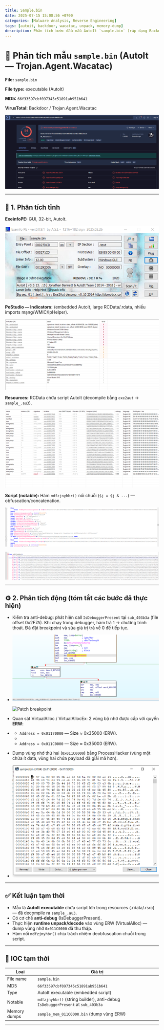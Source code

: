 ```yaml
---
title: Sample.bin
date: 2025-07-15 15:08:56 +0700
categories: [Malware Analysis, Reverse Engineering]
tags: [autoit, backdoor, wacatac, unpack, memory-dump]
description: Phân tích bước đầu mẫu AutoIt `sample.bin` (ráp dạng Backdoor/Trojan.Agent.Wacatac) decompile AutoIt, bypass anti-debug, quan sát VirtualAlloc + dump vùng nhớ để tiếp tục giải mã.
---
```


# 🔎 Phân tích mẫu `sample.bin` (AutoIt — Trojan.Agent.Wacatac)

**File:** `sample.bin`

**File type:** executable (AutoIt)

**MD5:** `66f33597cbf097345c51891ab951b641`

**VirusTotal:** Backdoor / Trojan.Agent.Wacatac

![VT detection](/resources/Sample-bin/Pasted%20image%2020251001150856.png)

---

## 🧊 1. Phân tích tĩnh

**ExeinfoPE:** GUI, 32-bit, AutoIt.

![ExeinfoPE](/resources/Sample-bin/Pasted%20image%2020251001151054.png)

**PeStudio — Indicators:** (embedded AutoIt, large RCData/.rdata, nhiều imports mạng/WMIC/IpHelper).

![PeStudio indicators](/resources/Sample-bin/Pasted%20image%2020251001152108.png)

**Resources:** RCData chứa script AutoIt (decompile bằng `exe2aut` → `sample_.au3`).

![RCData / script](/resources/Sample-bin/Pasted%20image%2020251001152224.png)

**Script (notable):** Hàm `mdfzjnyhbr()` nối chuỗi (`$j = $j & ...`) — obfuscation/concatenation.

![Obfuscated script snippet](/resources/Sample-bin/Pasted%20image%2020251001152806.png)

![Concatenation function](/resources/Sample-bin/Pasted%20image%2020251001153616.png)

---

## ⚙️ 2. Phân tích động (tóm tắt các bước đã thực hiện)

- Kiểm tra anti-debug: phát hiện call `IsDebuggerPresent` tại `sub_403b3a` (file offset 0x2F7A). Khi chạy trong debugger, hàm trả 1 → chương trình thoát. Đã đặt breakpoint và sửa giá trị trả về 0 để tiếp tục.
-
  ![IsDebuggerPresent hit](/resources/Sample-bin/Pasted%20image%2020251001155457.png)

  ![Patch breakpoint](/resources/Sample-bin/Pasted%20image%20202510011561251.png)

- Quan sát VirtualAlloc / VirtualAllocEx: 2 vùng bộ nhớ được cấp với quyền **ERW**:
-
  - `Address = 0x01170000` — Size ≈ 0x35000 (ERW).
  -
  - `Address = 0x011C0000` — Size ≈ 0x35000 (ERW).

- Dump vùng nhớ thứ hai (`0x011C0000`) bằng ProcessHacker (vùng một chứa ít data, vùng hai chứa payload đã giải mã hơn).
-
  ![ProcessHacker dump](/resources/Sample-bin/Pasted%20image%2020251001164403.png)

---

## ✅ Kết luận tạm thời

- Mẫu là **AutoIt executable** chứa script lớn trong resources (.rdata/.rsrc) — đã decompile ra `sample_.au3`.
- Có cơ chế **anti-debug** (IsDebuggerPresent).
- Thực hiện **runtime unpack/decode** vào vùng ERW (VirtualAlloc) — dump vùng nhớ `0x011C0000` đã thu thập.
- Hàm nối `mdfzjnyhbr()` chịu trách nhiệm deobfuscation chuỗi trong script.

---

## 📌 IOC tạm thời

| Loại         | Giá trị                                                                         |
| ------------ | ------------------------------------------------------------------------------- |
| File name    | `sample.bin`                                                                    |
| MD5          | `66f33597cbf097345c51891ab951b641`                                              |
| Type         | AutoIt executable (embedded script)                                             |
| Notable      | `mdfzjnyhbr()` (string builder), anti-debug `IsDebuggerPresent` at `sub_403b3a` |
| Memory dumps | `sample_mem_011C0000.bin` (dump vùng ERW)                                       |

---
